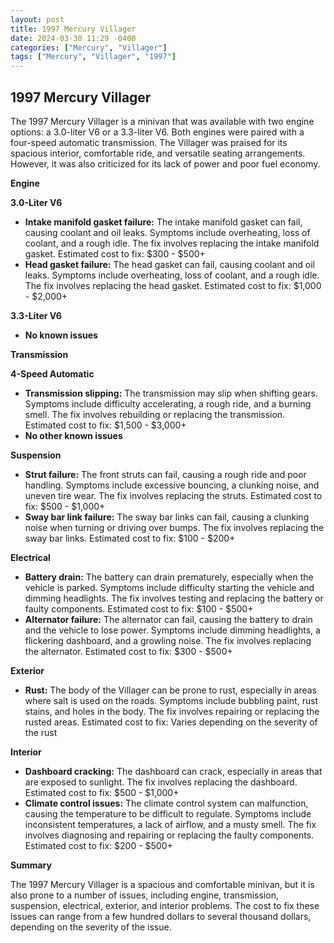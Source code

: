 ```yaml
---
layout: post
title: 1997 Mercury Villager
date: 2024-03-30 11:29 -0400
categories: ["Mercury", "Villager"]
tags: ["Mercury", "Villager", "1997"]
---
```

## 1997 Mercury Villager

The 1997 Mercury Villager is a minivan that was available with two engine options: a 3.0-liter V6 or a 3.3-liter V6. Both engines were paired with a four-speed automatic transmission. The Villager was praised for its spacious interior, comfortable ride, and versatile seating arrangements. However, it was also criticized for its lack of power and poor fuel economy.

**Engine**

**3.0-Liter V6**

* **Intake manifold gasket failure:** The intake manifold gasket can fail, causing coolant and oil leaks. Symptoms include overheating, loss of coolant, and a rough idle. The fix involves replacing the intake manifold gasket. Estimated cost to fix: $300 - $500+
* **Head gasket failure:** The head gasket can fail, causing coolant and oil leaks. Symptoms include overheating, loss of coolant, and a rough idle. The fix involves replacing the head gasket. Estimated cost to fix: $1,000 - $2,000+

**3.3-Liter V6**

* **No known issues**

**Transmission**

**4-Speed Automatic**

* **Transmission slipping:** The transmission may slip when shifting gears. Symptoms include difficulty accelerating, a rough ride, and a burning smell. The fix involves rebuilding or replacing the transmission. Estimated cost to fix: $1,500 - $3,000+
* **No other known issues**

**Suspension**

* **Strut failure:** The front struts can fail, causing a rough ride and poor handling. Symptoms include excessive bouncing, a clunking noise, and uneven tire wear. The fix involves replacing the struts. Estimated cost to fix: $500 - $1,000+
* **Sway bar link failure:** The sway bar links can fail, causing a clunking noise when turning or driving over bumps. The fix involves replacing the sway bar links. Estimated cost to fix: $100 - $200+

**Electrical**

* **Battery drain:** The battery can drain prematurely, especially when the vehicle is parked. Symptoms include difficulty starting the vehicle and dimming headlights. The fix involves testing and replacing the battery or faulty components. Estimated cost to fix: $100 - $500+
* **Alternator failure:** The alternator can fail, causing the battery to drain and the vehicle to lose power. Symptoms include dimming headlights, a flickering dashboard, and a growling noise. The fix involves replacing the alternator. Estimated cost to fix: $300 - $500+

**Exterior**

* **Rust:** The body of the Villager can be prone to rust, especially in areas where salt is used on the roads. Symptoms include bubbling paint, rust stains, and holes in the body. The fix involves repairing or replacing the rusted areas. Estimated cost to fix: Varies depending on the severity of the rust

**Interior**

* **Dashboard cracking:** The dashboard can crack, especially in areas that are exposed to sunlight. The fix involves replacing the dashboard. Estimated cost to fix: $500 - $1,000+
* **Climate control issues:** The climate control system can malfunction, causing the temperature to be difficult to regulate. Symptoms include inconsistent temperatures, a lack of airflow, and a musty smell. The fix involves diagnosing and repairing or replacing the faulty components. Estimated cost to fix: $200 - $500+

**Summary**

The 1997 Mercury Villager is a spacious and comfortable minivan, but it is also prone to a number of issues, including engine, transmission, suspension, electrical, exterior, and interior problems. The cost to fix these issues can range from a few hundred dollars to several thousand dollars, depending on the severity of the issue.

